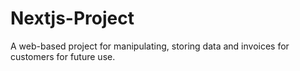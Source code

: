 # Nextjs-Project
A web-based project for manipulating, storing data and invoices for customers for future use. 
